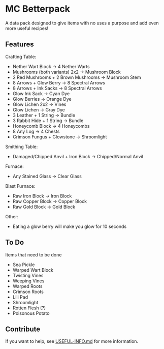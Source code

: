 # MC Betterpack
A data pack designed to give items with no uses a purpose and add even more useful recipes! 


## Features
Crafting Table:
- Nether Wart Block → 4 Nether Warts
- Mushrooms (both variants) 2x2 → Mushroom Block
- 2 Red Mushrooms + 2 Brown Mushrooms → Mushroom Stem
- 8 Arrows + Glow Berry → 8 Spectral Arrows
- 8 Arrows + Ink Sacks → 8 Spectral Arrows
- Glow Ink Sack → Cyan Dye
- Glow Berries → Orange Dye
- Glow Lichen 2x2 → Vines
- Glow Lichen → Gray Dye
- 3 Leather + 1 String → Bundle
- 3 Rabbit Hide + 1 String → Bundle
- Honeycomb Block → 4 Honeycombs
- 8 Any Log → 4 Chests
- Crimson Fungus + Glowstone → Shroomlight

Smithing Table:
- Damaged/Chipped Anvil + Iron Block → Chipped/Normal Anvil

Furnace:
- Any Stained Glass → Clear Glass
  
Blast Furnace:
- Raw Iron Block → Iron Block
- Raw Copper Block → Copper Block
- Raw Gold Block → Gold Block

Other:
- Eating a glow berry will make you glow for 10 seconds

## To Do
Items that need to be done
- Sea Pickle
- Warped Wart Block
- Twisting Vines
- Weeping Vines
- Warped Roots
- Crimson Roots
- Lili Pad
- Shroomlight
- Rotten Flesh (?)
- Poisonous Potato

## Contribute
If you want to help, see [USEFUL-INFO.md](USEFUL-INFO.md) for more information.
